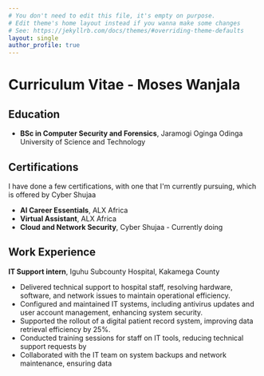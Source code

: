 ```yaml
---
# You don't need to edit this file, it's empty on purpose.
# Edit theme's home layout instead if you wanna make some changes
# See: https://jekyllrb.com/docs/themes/#overriding-theme-defaults
layout: single
author_profile: true
---
```


# Curriculum Vitae - Moses Wanjala

## Education

- **BSc in Computer Security and Forensics**, Jaramogi Oginga Odinga University of Science and Technology


## Certifications

I have done a few certifications, with one that I'm currently pursuing, which is offered by Cyber Shujaa

 - **AI Career Essentials**, ALX Africa
 - **Virtual Assistant**, ALX Africa
 - **Cloud and Network Security**, Cyber Shujaa - Currently doing

## Work Experience
**IT Support intern**, Iguhu Subcounty Hospital, Kakamega County
- Delivered technical support to hospital staff, resolving hardware, software, and network issues to maintain operational efficiency.
- Configured and maintained IT systems, including antivirus updates and user account management, enhancing system security.
- Supported the rollout of a digital patient record system, improving data retrieval efficiency by 25%.
- Conducted training sessions for staff on IT tools, reducing technical support requests by
- Collaborated with the IT team on system backups and network maintenance, ensuring data
 
